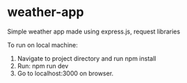 # weather-app
Simple weather app made using express.js, request libraries

To run on local machine:

1. Navigate to project directory and run npm install
2. Run: npm run dev
3. Go to localhost:3000 on browser.
